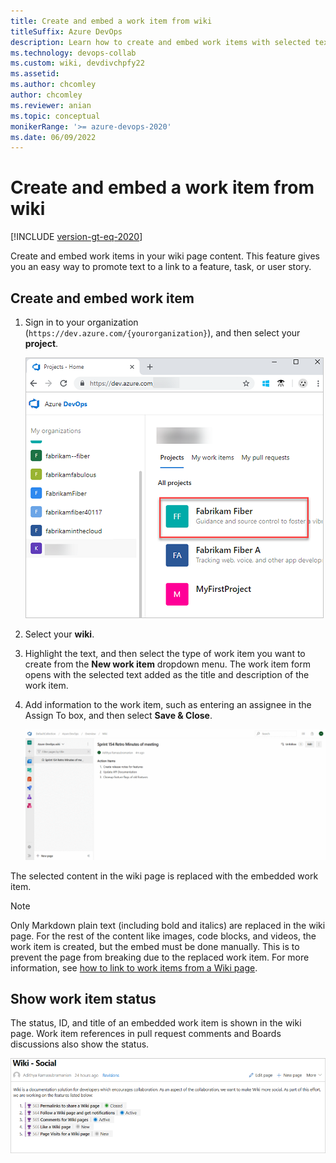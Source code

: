 ```yaml
---
title: Create and embed a work item from wiki
titleSuffix: Azure DevOps  
description: Learn how to create and embed work items with selected text in wiki content in Azure DevOps.  
ms.technology: devops-collab
ms.custom: wiki, devdivchpfy22
ms.assetid: 
ms.author: chcomley
author: chcomley
ms.reviewer: anian
ms.topic: conceptual
monikerRange: '>= azure-devops-2020'
ms.date: 06/09/2022
---
```


# Create and embed a work item from wiki

[!INCLUDE [version-gt-eq-2020](../../includes/version-gt-eq-2020.md)]

Create and embed work items in your wiki page content. This feature gives you an easy way to promote text to a link to a feature, task, or user story.

## Create and embed work item 

1. Sign in to your organization (`https://dev.azure.com/{yourorganization}`), and then select your **project**.

   ![Screenshot of sign-in to Azure DevOps, and then select Project](media/wiki/sign-in-to-azure-devops-select-project.png)

2. Select your **wiki**.
3. Highlight the text, and then select the type of work item you want to create from the **New work item** dropdown menu. The work item form opens with the selected text added as the title and description of the work item. 
4. Add information to the work item, such as entering an assignee in the Assign To box, and then select **Save & Close**.
  
    ![Create and embed work items from Wiki content](media/wiki/create-embed-wit-from-wiki.gif)

The selected content in the wiki page is replaced with the embedded work item.

> [!NOTE]
> Only Markdown plain text (including bold and italics) are replaced in the wiki page. For the rest of the content like images, code blocks, and videos, the work item is created, but the embed must be done manually. This is to prevent the page from breaking due to the replaced work item. For more information, see [how to link to work items from a Wiki page](wiki-markdown-guidance.md#link-to-work-items-from-a-wiki-page).

## Show work item status

The status, ID, and title of an embedded work item is shown in the wiki page. Work item references in pull request comments and Boards discussions also show the status.

![Work item status shown on wiki page](media/wiki/show-work-item-status-wiki.png)

